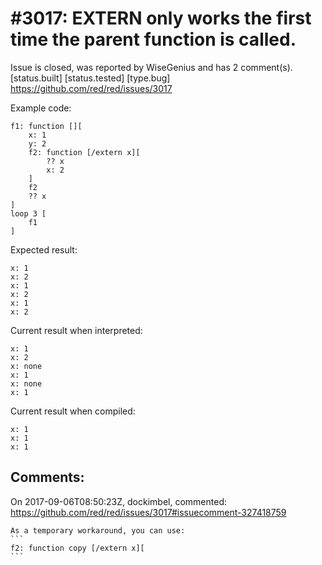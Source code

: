 
#3017: EXTERN only works the first time the parent function is called.
================================================================================
Issue is closed, was reported by WiseGenius and has 2 comment(s).
[status.built] [status.tested] [type.bug]
<https://github.com/red/red/issues/3017>

Example code:

```
f1: function [][
	x: 1
	y: 2
	f2: function [/extern x][
		?? x
		x: 2
	]
	f2
	?? x
]
loop 3 [
	f1
]
```

Expected result:
```
x: 1
x: 2
x: 1
x: 2
x: 1
x: 2
```

Current result when interpreted:
```
x: 1
x: 2
x: none
x: 1
x: none
x: 1
```

Current result when compiled:

```
x: 1
x: 1
x: 1
```


Comments:
--------------------------------------------------------------------------------

On 2017-09-06T08:50:23Z, dockimbel, commented:
<https://github.com/red/red/issues/3017#issuecomment-327418759>

    As a temporary workaround, you can use:
    ```
    f2: function copy [/extern x][
    ```

